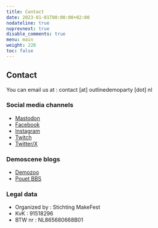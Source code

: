```yaml
---
title: Contact
date: 2023-01-01T00:00:00+02:00
nodateline: true
noprevnext: true
disable_comments: true
menu: main
weight: 220
toc: false
---
```


## Contact

You can email us at : contact [at] outlinedemoparty [dot] nl

### Social media channels

* [Mastodon](https://graphics.social/@outline)
* [Facebook](https://www.facebook.com/outlinedemoparty)
* [Instagram](https://www.instagram.com/outline_demoparty/)
* [Twitch](https://www.twitch.tv/outlinedemoparty)
* [Twitter/X](https://twitter.com/OutlineParty)
<!-- https://www.youtube.com/@Outlinedemoparty-->

### Demoscene blogs

* [Demozoo](https://demozoo.org/parties/series/53/)
* [Pouet BBS](https://www.pouet.net/party.php?which=652)

### Legal data

* Organized by : Stichting MakeFest
* KvK : 91518296
* BTW nr : NL865680668B01
